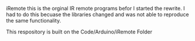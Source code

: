 iRemote this is the orginal IR remote programs befor I started the rewrite.  I had to do this becuase the 
libraries changed and was not able to reproduce the same functionality.

This respository is built on the Code/Arduino/iRemote Folder
